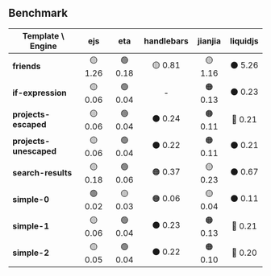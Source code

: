 ## Benchmark

| Template \ Engine | ejs | eta | handlebars | jianjia | liquidjs |
|-------------------|:--------:|:--------:|:--------:|:--------:|:--------:|
| **friends** | 🟡 1.26 | 🟢 0.18 | 🟡 0.81 | 🟡 1.16 | ⚫ 5.26 |
| **if-expression** | 🟡 0.06 | 🟢 0.04 | - | 🟠 0.13 | ⚫ 0.23 |
| **projects-escaped** | 🟡 0.06 | 🟢 0.04 | ⚫ 0.24 | 🟠 0.11 | 🔴 0.21 |
| **projects-unescaped** | 🟡 0.06 | 🟢 0.04 | ⚫ 0.22 | 🟠 0.11 | ⚫ 0.21 |
| **search-results** | 🟡 0.18 | 🟢 0.06 | 🟠 0.37 | 🟡 0.23 | ⚫ 0.67 |
| **simple-0** | 🟢 0.02 | 🟡 0.03 | 🟠 0.06 | 🟡 0.04 | ⚫ 0.11 |
| **simple-1** | 🟡 0.06 | 🟢 0.04 | ⚫ 0.23 | 🟠 0.13 | 🔴 0.21 |
| **simple-2** | 🟡 0.05 | 🟢 0.04 | ⚫ 0.22 | 🟠 0.10 | 🔴 0.20 |
